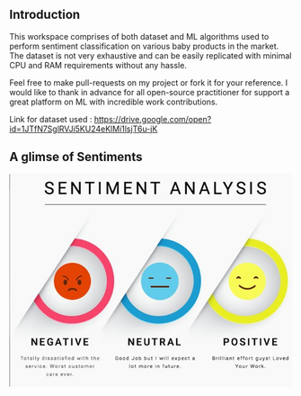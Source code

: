 ## Introduction

This workspace comprises of both dataset and ML algorithms used to perform sentiment classification on various baby products in the market. The dataset is not very exhaustive and can be easily replicated with minimal CPU and RAM requirements without any hassle.

Feel free to make pull-requests on my project or fork it for your reference.
I would like to thank in advance for all open-source practitioner for support a great platform on ML with incredible work contributions.


Link for dataset used :
https://drive.google.com/open?id=1JTfN7SglRVJi5KU24eKlMi1lsjT6u-jK


## A glimse of Sentiments

![alt text](images/sa1.jpg)
